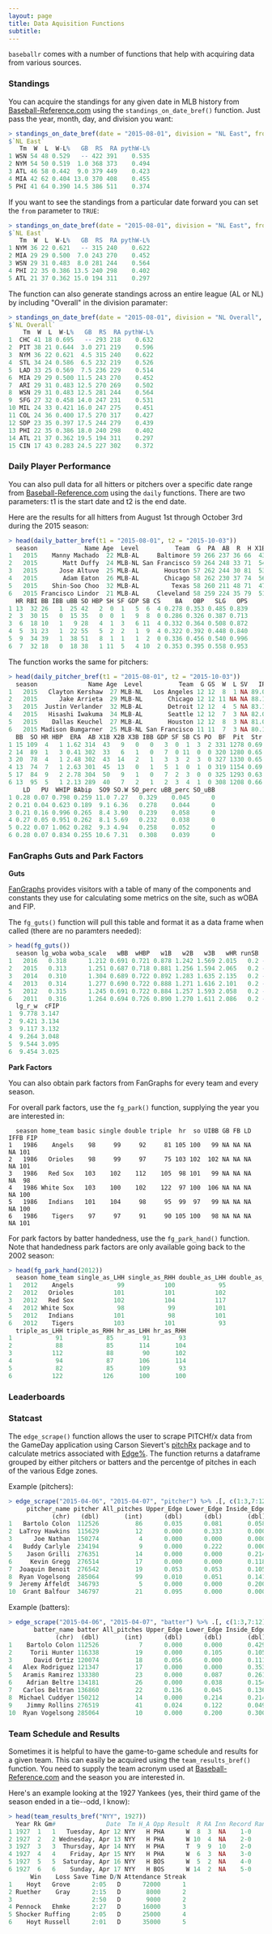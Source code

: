 ```yaml
---
layout: page
title: Data Aquisition Functions
subtitle: 
---
```


`baseballr` comes with a number of functions that help with acquiring data from various sources.

### Standings

You  can acquire the standings for any given date in MLB history from [Baseball-Reference.com](http://www.baseball-reference.com) using the `standings_on_date_bref()` function. Just pass the year, month, day, and division you want:

```R
> standings_on_date_bref(date = "2015-08-01", division = "NL East", from = FALSE)
$`NL East`
   Tm  W  L  W-L%   GB  RS  RA pythW-L%
1 WSN 54 48 0.529   -- 422 391    0.535
2 NYM 54 50 0.519  1.0 368 373    0.494
3 ATL 46 58 0.442  9.0 379 449    0.423
4 MIA 42 62 0.404 13.0 370 408    0.455
5 PHI 41 64 0.390 14.5 386 511    0.374
```

If you want to see the standings from a particular date forward you can set the `from` parameter to `TRUE`:

```R
> standings_on_date_bref(date = "2015-08-01", division = "NL East", from = TRUE)
$`NL East`
   Tm  W  L  W-L%   GB  RS  RA pythW-L%
1 NYM 36 22 0.621   -- 315 240    0.622
2 MIA 29 29 0.500  7.0 243 270    0.452
3 WSN 29 31 0.483  8.0 281 244    0.564
4 PHI 22 35 0.386 13.5 240 298    0.402
5 ATL 21 37 0.362 15.0 194 311    0.297
````

The function can also generate standings across an entire league (AL or NL) by including "Overall" in the division paramater:

```R
> standings_on_date_bref(date = "2015-08-01", division = "NL Overall", from = TRUE)
$`NL Overall`
    Tm  W  L  W-L%   GB  RS  RA pythW-L%
1  CHC 41 18 0.695   -- 293 218    0.632
2  PIT 38 21 0.644  3.0 271 219    0.596
3  NYM 36 22 0.621  4.5 315 240    0.622
4  STL 34 24 0.586  6.5 232 219    0.526
5  LAD 33 25 0.569  7.5 236 229    0.514
6  MIA 29 29 0.500 11.5 243 270    0.452
7  ARI 29 31 0.483 12.5 270 269    0.502
8  WSN 29 31 0.483 12.5 281 244    0.564
9  SFG 27 32 0.458 14.0 247 231    0.531
10 MIL 24 33 0.421 16.0 247 275    0.451
11 COL 24 36 0.400 17.5 270 317    0.427
12 SDP 23 35 0.397 17.5 244 279    0.439
13 PHI 22 35 0.386 18.0 240 298    0.402
14 ATL 21 37 0.362 19.5 194 311    0.297
15 CIN 17 43 0.283 24.5 227 302    0.372
```

### Daily Player Performance

You can also pull data for all hitters or pitchers over a specific date range from [Baseball-Reference.com](http://www.baseball-reference.com) using the `daily` functions. There are two parameters: t1 is the start date and t2 is the end date.

Here are the results for all hitters from August 1st through October 3rd during the 2015 season:

```R
> head(daily_batter_bref(t1 = "2015-08-01", t2 = "2015-10-03"))
  season             Name Age  Level          Team  G  PA  AB  R  H X1B X2B X3B
1   2015    Manny Machado  22 MLB-AL     Baltimore 59 266 237 36 66  43  10   0
2   2015       Matt Duffy  24 MLB-NL San Francisco 59 264 248 33 71  54  12   2
3   2015      Jose Altuve  25 MLB-AL       Houston 57 262 244 30 81  53  19   3
4   2015       Adam Eaton  26 MLB-AL       Chicago 58 262 230 37 74  56  12   1
5   2015    Shin-Soo Choo  32 MLB-AL         Texas 58 260 211 48 71  47  14   1
6   2015 Francisco Lindor  21 MLB-AL     Cleveland 58 259 224 35 79  51  17   4
  HR RBI BB IBB uBB SO HBP SH SF GDP SB CS    BA   OBP   SLG   OPS
1 13  32 26   1  25 42   2  0  1   5  6  4 0.278 0.353 0.485 0.839
2  3  30 15   0  15 35   0  0  1   9  8  0 0.286 0.326 0.387 0.713
3  6  18 10   1   9 28   4  1  3   6 11  4 0.332 0.364 0.508 0.872
4  5  31 23   1  22 55   5  2  2   1  9  4 0.322 0.392 0.448 0.840
5  9  34 39   1  38 51   8  1  1   1  2  0 0.336 0.456 0.540 0.996
6  7  32 18   0  18 38   1 11  5   4 10  2 0.353 0.395 0.558 0.953
```

The function works the same for pitchers:

```R
> head(daily_pitcher_bref(t1 = "2015-08-01", t2 = "2015-10-03"))
  season              Name Age  Level          Team  G GS  W  L SV   IP  H  R ER uBB
1   2015   Clayton Kershaw  27 MLB-NL   Los Angeles 12 12  8  1 NA 89.0 56 17 16  15
2   2015      Jake Arrieta  29 MLB-NL       Chicago 12 12 11 NA NA 88.1 41  7  4  14
3   2015  Justin Verlander  32 MLB-AL       Detroit 12 12  4  5 NA 83.1 63 28 23  19
4   2015   Hisashi Iwakuma  34 MLB-AL       Seattle 12 12  7  3 NA 82.0 65 25 24  12
5   2015    Dallas Keuchel  27 MLB-AL       Houston 12 12  8  3 NA 81.0 69 28 25  17
6   2015 Madison Bumgarner  25 MLB-NL San Francisco 11 11  7  3 NA 80.1 54 21 19  12
  BB  SO HR HBP  ERA  AB X1B X2B X3B IBB GDP SF SB CS PO  BF  Pit  Str  StL  StS GB.FB
1 15 109  4   1 1.62 314  43   9   0   0   3  0  1  3  2 331 1278 0.69 0.17 0.16  0.47
2 14  89  1   3 0.41 302  33   6   1   0   7  0 11  0  0 320 1280 0.65 0.17 0.13  0.65
3 20  78  4   1 2.48 302  43  14   2   1   3  3  2  3  0 327 1330 0.65 0.16 0.10  0.37
4 13  74  7   1 2.63 301  45  13   0   1   5  1  0  1  0 319 1154 0.69 0.18 0.11  0.52
5 17  84  9   2 2.78 304  50   9   1   0   7  2  3  0  0 325 1293 0.63 0.19 0.12  0.58
6 13  95  5   1 2.13 289  40   7   2   1   2  3  4  1  0 308 1208 0.66 0.16 0.13  0.46
    LD   PU  WHIP BAbip  SO9 SO.W SO_perc uBB_perc SO_uBB
1 0.28 0.07 0.798 0.259 11.0 7.27   0.329    0.045      0
2 0.21 0.04 0.623 0.189  9.1 6.36   0.278    0.044      0
3 0.21 0.16 0.996 0.265  8.4 3.90   0.239    0.058      0
4 0.27 0.05 0.951 0.262  8.1 5.69   0.232    0.038      0
5 0.22 0.07 1.062 0.282  9.3 4.94   0.258    0.052      0
6 0.28 0.07 0.834 0.255 10.6 7.31   0.308    0.039      0
```

### FanGraphs Guts and Park Factors 

__Guts__

[FanGraphs](http://fangraphs.com) provides visitors with a table of many of the components and constants they use for calculating some metrics on the site, such as wOBA and FIP. 

The `fg_guts()` function will pull this table and format it as a data frame when called (there are no paramters needed):

```R
> head(fg_guts())
  season lg_woba woba_scale   wBB  wHBP   w1B   w2B   w3B   wHR runSB  runCS lg_r_pa
1   2016   0.318      1.212 0.691 0.721 0.878 1.242 1.569 2.015   0.2 -0.410   0.118
2   2015   0.313      1.251 0.687 0.718 0.881 1.256 1.594 2.065   0.2 -0.392   0.113
3   2014   0.310      1.304 0.689 0.722 0.892 1.283 1.635 2.135   0.2 -0.377   0.108
4   2013   0.314      1.277 0.690 0.722 0.888 1.271 1.616 2.101   0.2 -0.384   0.110
5   2012   0.315      1.245 0.691 0.722 0.884 1.257 1.593 2.058   0.2 -0.398   0.114
6   2011   0.316      1.264 0.694 0.726 0.890 1.270 1.611 2.086   0.2 -0.394   0.112
  lg_r_w  cFIP
1  9.778 3.147
2  9.421 3.134
3  9.117 3.132
4  9.264 3.048
5  9.544 3.095
6  9.454 3.025
```

__Park Factors__

You can also obtain park factors from FanGraphs for every team and every season.

For overall park factors, use the `fg_park()` function, supplying the year you are interested in:

```R> head(fg_park(1986))
  season home_team basic single double triple  hr  so UIBB GB FB LD IFFB FIP
1   1986    Angels    98     99     92     81 105 100   99 NA NA NA   NA 101
2   1986   Orioles    98     99     97     75 103 102  102 NA NA NA   NA 101
3   1986   Red Sox   103    102    112    105  98 101   99 NA NA NA   NA  98
4   1986 White Sox   103    100    102    122  97 100  106 NA NA NA   NA 100
5   1986   Indians   101    104     98     95  99  97   99 NA NA NA   NA 100
6   1986    Tigers    97     97     91     90 105 100   98 NA NA NA   NA 101
```
For park factors by batter handedness, use the `fg_park_hand()` function. Note that handedness park factors are only available going back to the 2002 season:

```R
> head(fg_park_hand(2012))
  season home_team single_as_LHH single_as_RHH double_as_LHH double_as_RHH
1   2012    Angels            99           100            95            96
2   2012   Orioles           101           101           102            98
3   2012   Red Sox           102           104           117           113
4   2012 White Sox            98            99           101            97
5   2012   Indians           101            98           101           102
6   2012    Tigers           103           101            93           102
  triple_as_LHH triple_as_RHH hr_as_LHH hr_as_RHH
1            91            85        91        93
2            88            85       114       104
3           112            88        90       102
4            94            87       106       114
5            82            85       109        93
6           122           126       100       100
```

### Leaderboards




### Statcast

The `edge_scrape()` function allows the user to scrape PITCHf/x data from the GameDay application using Carson Sievert's [pitchRx](https://github.com/cpsievert/pitchRx) package and to calculate metrics associated with [Edge%](https://billpetti.shinyapps.io/edge_shiny/). The function returns a dataframe grouped by either pitchers or batters and the percentge of pitches in each of the various Edge zones.

Example (pitchers):

```r
> edge_scrape("2015-04-06", "2015-04-07", "pitcher") %>% .[, c(1:3,7:12)] %>% head(10)
     pitcher_name pitcher All_pitches Upper_Edge Lower_Edge Inside_Edge Outside_Edge Heart Out_of_Zone
            (chr)   (dbl)       (int)      (dbl)      (dbl)       (dbl)        (dbl) (dbl)       (dbl)
1   Bartolo Colon  112526          86      0.035      0.081       0.058        0.151 0.209       0.465
2  LaTroy Hawkins  115629          12      0.000      0.333       0.000        0.000 0.083       0.583
3      Joe Nathan  150274           4      0.000      0.000       0.000        0.000 0.000       1.000
4   Buddy Carlyle  234194           9      0.000      0.222       0.000        0.000 0.333       0.444
5    Jason Grilli  276351          14      0.000      0.000       0.214        0.000 0.286       0.500
6     Kevin Gregg  276514          17      0.000      0.000       0.118        0.176 0.235       0.471
7  Joaquin Benoit  276542          19      0.053      0.053       0.105        0.000 0.158       0.632
8  Ryan Vogelsong  285064          99      0.010      0.051       0.141        0.061 0.182       0.556
9  Jeremy Affeldt  346793           5      0.000      0.000       0.200        0.000 0.000       0.800
10  Grant Balfour  346797          21      0.095      0.000       0.000        0.048 0.333       0.524
```

Example (batters):

```r
> edge_scrape("2015-04-06", "2015-04-07", "batter") %>% .[, c(1:3,7:12)] %>% head(10)
       batter_name batter All_pitches Upper_Edge Lower_Edge Inside_Edge Outside_Edge Heart Out_of_Zone
             (chr)  (dbl)       (int)      (dbl)      (dbl)       (dbl)        (dbl) (dbl)       (dbl)
1    Bartolo Colon 112526           7      0.000      0.000       0.429        0.000 0.143       0.429
2     Torii Hunter 116338          19      0.000      0.105       0.105        0.105 0.000       0.684
3      David Ortiz 120074          18      0.056      0.000       0.111        0.056 0.222       0.556
4   Alex Rodriguez 121347          17      0.000      0.000       0.353        0.000 0.118       0.529
5   Aramis Ramirez 133380          23      0.000      0.087       0.261        0.000 0.261       0.391
6    Adrian Beltre 134181          26      0.000      0.038       0.154        0.115 0.231       0.462
7   Carlos Beltran 136860          22      0.136      0.045       0.136        0.000 0.136       0.545
8  Michael Cuddyer 150212          14      0.000      0.214       0.214        0.000 0.214       0.357
9    Jimmy Rollins 276519          41      0.024      0.122       0.049        0.049 0.220       0.537
10  Ryan Vogelsong 285064          10      0.000      0.200       0.300        0.000 0.200       0.300
```

### Team Schedule and Results

Sometimes it is helpful to have the game-to-game schedule and results for a given team. This can easily be acquired using the `team_results_bref()` function. You need to supply the team acronym used at [Baseball-Reference.com](http://www.baseball-reference.com) and the season you are interested in.

Here's an example looking at the 1927 Yankees (yes, their third game of the season ended in a tie--odd, I know):

```R
> head(team_results_bref("NYY", 1927))
  Year Rk Gm#              Date  Tm H_A Opp Result  R RA Inn Record Rank     GB
1 1927  1   1   Tuesday, Apr 12 NYY   H PHA      W  8  3  NA    1-0    1   Tied
2 1927  2   2 Wednesday, Apr 13 NYY   H PHA      W 10  4  NA    2-0    1 up 0.5
3 1927  3   3  Thursday, Apr 14 NYY   H PHA      T  9  9  10    2-0    1   Tied
4 1927  4   4    Friday, Apr 15 NYY   H PHA      W  6  3  NA    3-0    1   Tied
5 1927  5   5  Saturday, Apr 16 NYY   H BOS      W  5  2  NA    4-0    1 up 1.0
6 1927  6   6    Sunday, Apr 17 NYY   H BOS      W 14  2  NA    5-0    1 up 2.0
      Win    Loss Save Time D/N Attendance Streak
1    Hoyt   Grove      2:05   D      72000      1
2 Ruether    Gray      2:15   D       8000      2
3                      2:50   D       9000      2
4 Pennock   Ehmke      2:27   D      16000      3
5 Shocker Ruffing      2:05   D      25000      4
6    Hoyt Russell      2:01   D      35000      5
```
